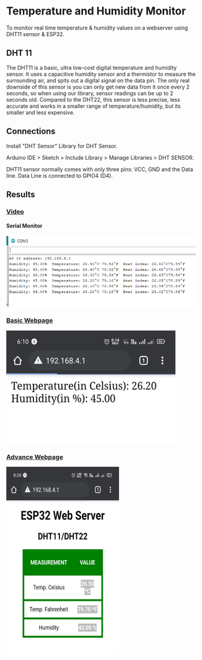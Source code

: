# Temperature and Humidity Monitor

To monitor real time temperature & humidity values on a webserver using DHT11 sensor & ESP32.

## DHT 11
The DHT11 is a basic, ultra low-cost digital temperature and humidity sensor. It uses a capacitive humidity sensor and a thermistor to measure the surrounding air, and spits out a digital signal on the data pin. The only real downside of this sensor is you can only get new data from it once every 2 seconds, so when using our library, sensor readings can be up to 2 seconds old. Compared to the DHT22, this sensor is less precise, less accurate and works in a smaller range of temperature/humidity, but its smaller and less expensive.

## Connections
Install "DHT Sensor" Library for DHT Sensor. 

Arduino IDE > Sketch > Include Library > Manage Libraries > DHT SENSOR.

DHT11 sensor normally comes with only three pins: VCC, GND and the Data line. Data Line is connected to GPIO4 (D4).

## Results

### [Video](https://youtu.be/BT371hezdPE)

#### Serial Monitor
![Serial Monitor](https://github.com/Shrutii07/Temperature-and-Humidity-Monitor/blob/main/Results/dht.png)

### [Basic Webpage](https://github.com/Shrutii07/Temperature-and-Humidity-Monitor/blob/main/Basic_webpage.ino)

<img src="https://github.com/Shrutii07/Temperature-and-Humidity-Monitor/blob/main/Results/ws1.jpeg" height="300" width="450">

### [Advance Webpage](https://github.com/Shrutii07/Temperature-and-Humidity-Monitor/blob/main/Adv-Webpage.ino)

<img src="https://github.com/Shrutii07/Temperature-and-Humidity-Monitor/blob/main/Results/ws2.jpeg" height="500" width="300">
